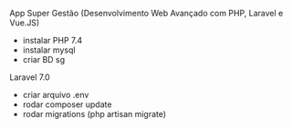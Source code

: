 App Super Gestão (Desenvolvimento Web Avançado com PHP, Laravel e Vue.JS)

- instalar PHP 7.4
- instalar mysql
- criar BD sg

Laravel 7.0

- criar arquivo .env
- rodar composer update
- rodar migrations (php artisan migrate)